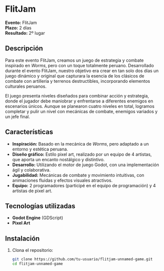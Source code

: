 # FlitJam

**Evento:** FlitJam  
**Plazo:** 2 días  
**Resultado:** 2º lugar

## Descripción
Para este evento FlitJam, creamos un juego de estrategia y combate inspirado en *Worms*, pero con un toque totalmente peruano. Desarrollado durante el evento FlitJam, nuestro objetivo era crear en tan solo dos días un juego dinámico y original que capturara la esencia de los clásicos de combate con artillería y terrenos destructibles, incorporando elementos culturales peruanos.

El juego presenta niveles diseñados para combinar acción y estrategia, donde el jugador debe maniobrar y enfrentarse a diferentes enemigos en escenarios únicos. Aunque se planearon cuatro niveles en total, logramos completar y pulir un nivel con mecánicas de combate, enemigos variados y un jefe final.

## Características
- **Inspiración:** Basado en la mecánica de *Worms*, pero adaptado a un entorno y estética peruana.
- **Diseño gráfico:** Estilo pixel art, realizado por un equipo de 4 artistas, que aporta un encanto nostálgico y distintivo.
- **Desarrollo:** Utilizando el motor de juego Godot, con una implementación ágil y colaborativa.
- **Jugabilidad:** Mecánicas de combate y movimiento intuitivas, con animaciones fluidas y efectos visuales atractivos.
- **Equipo:** 2 programadores (participé en el equipo de programación) y 4 artistas de pixel art.

## Tecnologías utilizadas
- **Godot Engine** (GDScript)
- **Pixel Art**

## Instalación
1. Clona el repositorio:
   ```bash
   git clone https://github.com/tu-usuario/flitjam-unnamed-game.git
   cd flitjam-unnamed-game
